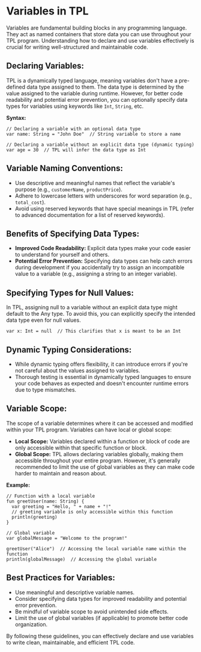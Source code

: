 # Variables in TPL
Variables are fundamental building blocks in any programming language. They act as named containers that store data you can use throughout your TPL program. Understanding how to declare and use variables effectively is crucial for writing well-structured and maintainable code.

## Declaring Variables:
TPL is a dynamically typed language, meaning variables don't have a pre-defined data type assigned to them. The data type is determined by the value assigned to the variable during runtime. However, for better code readability and potential error prevention, you can optionally specify data types for variables using keywords like `Int`, `String`, etc.

**Syntax:**
```
// Declaring a variable with an optional data type
var name: String = "John Doe"  // String variable to store a name

// Declaring a variable without an explicit data type (dynamic typing)
var age = 30  // TPL will infer the data type as Int
```

## Variable Naming Conventions:

- Use descriptive and meaningful names that reflect the variable's purpose (e.g., `customerName`, `productPrice`).
- Adhere to lowercase letters with underscores for word separation (e.g., `total_cost`).
- Avoid using reserved keywords that have special meanings in TPL (refer to advanced documentation for a list of reserved keywords).

## Benefits of Specifying Data Types:

- **Improved Code Readability:** Explicit data types make your code easier to understand for yourself and others.
- **Potential Error Prevention:** Specifying data types can help catch errors during development if you accidentally try to assign an incompatible value to a variable (e.g., assigning a string to an integer variable).

## Specifying Types for Null Values:

In TPL, assigning null to a variable without an explicit data type might default to the Any type.  To avoid this, you can explicitly specify the intended data type even for null values.

```
var x: Int = null  // This clarifies that x is meant to be an Int
```

## Dynamic Typing Considerations:

- While dynamic typing offers flexibility, it can introduce errors if you're not careful about the values assigned to variables.
- Thorough testing is essential in dynamically typed languages to ensure your code behaves as expected and doesn't encounter runtime errors due to type mismatches.

## Variable Scope:

The scope of a variable determines where it can be accessed and modified within your TPL program. Variables can have local or global scope:

- **Local Scope:** Variables declared within a function or block of code are only accessible within that specific function or block.
- **Global Scope:** TPL allows declaring variables globally, making them accessible throughout your entire program. However, it's generally recommended to limit the use of global variables as they can make code harder to maintain and reason about.

**Example:**
```
// Function with a local variable
fun greetUser(name: String) {
  var greeting = "Hello, " + name + "!"
  // greeting variable is only accessible within this function
  println(greeting)
}

// Global variable
var globalMessage = "Welcome to the program!"

greetUser("Alice")  // Accessing the local variable name within the function
println(globalMessage)  // Accessing the global variable
```

## Best Practices for Variables:

- Use meaningful and descriptive variable names.
- Consider specifying data types for improved readability and potential error prevention.
- Be mindful of variable scope to avoid unintended side effects.
- Limit the use of global variables (if applicable) to promote better code organization.

By following these guidelines, you can effectively declare and use variables to write clean, maintainable, and efficient TPL code.